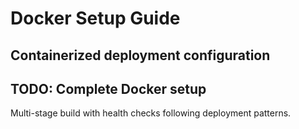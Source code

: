 # Docker Setup Guide
## Containerized deployment configuration

## TODO: Complete Docker setup
Multi-stage build with health checks following deployment patterns.
